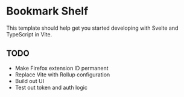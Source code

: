 # Bookmark Shelf

This template should help get you started developing with Svelte and TypeScript in Vite.

## TODO

- Make Firefox extension ID permanent
- Replace Vite with Rollup configuration
- Build out UI
- Test out token and auth logic
